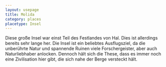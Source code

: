 ```yaml
---
layout: usepage
title: Molida
category: places
placetype: Insel
---
```


Diese große Insel war einst Teil des Festlandes von Hal. Dies ist allerdings bereits sehr lange her. Die Insel ist ein
beliebtes Ausflugsziel, da die unberührte Natur und spannende Ruinen viele Forschergeister, aber auch Naturliebhaber
anlocken. Dennoch hält sich die These, dass es immer noch eine Zivilisation hier gibt, die sich nahe der Berge versteckt
hält.
